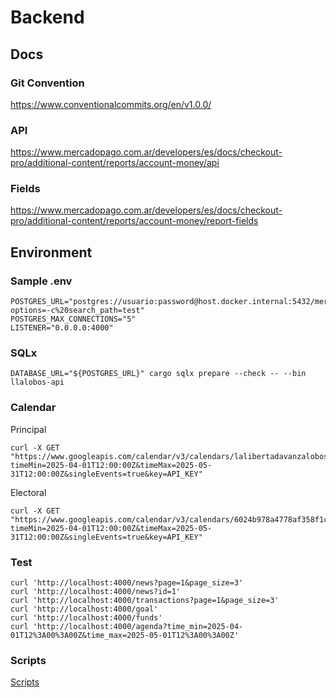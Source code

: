 # Backend

## Docs

### Git Convention

https://www.conventionalcommits.org/en/v1.0.0/

### API
https://www.mercadopago.com.ar/developers/es/docs/checkout-pro/additional-content/reports/account-money/api

### Fields
https://www.mercadopago.com.ar/developers/es/docs/checkout-pro/additional-content/reports/account-money/report-fields

## Environment

### Sample .env

```
POSTGRES_URL="postgres://usuario:password@host.docker.internal:5432/mercadopago?options=-c%20search_path=test"
POSTGRES_MAX_CONNECTIONS="5"
LISTENER="0.0.0.0:4000"
```

### SQLx

```
DATABASE_URL="${POSTGRES_URL}" cargo sqlx prepare --check -- --bin llalobos-api
```

### Calendar
Principal
```
curl -X GET "https://www.googleapis.com/calendar/v3/calendars/lalibertadavanzalobos.ar%40gmail.com/events?timeMin=2025-04-01T12:00:00Z&timeMax=2025-05-31T12:00:00Z&singleEvents=true&key=API_KEY"
```

Electoral
```
curl -X GET "https://www.googleapis.com/calendar/v3/calendars/6024b978a4778af358f1c977c503092b27474dcabcfe55e77397d97cd462c47c%40group.calendar.google.com/events?timeMin=2025-04-01T12:00:00Z&timeMax=2025-05-31T12:00:00Z&singleEvents=true&key=API_KEY"
```

### Test
```
curl 'http://localhost:4000/news?page=1&page_size=3'
curl 'http://localhost:4000/news?id=1'
curl 'http://localhost:4000/transactions?page=1&page_size=3'
curl 'http://localhost:4000/goal'
curl 'http://localhost:4000/funds'
curl 'http://localhost:4000/agenda?time_min=2025-04-01T12%3A00%3A00Z&time_max=2025-05-01T12%3A00%3A00Z'
```

### Scripts

[Scripts](scripts/README.md)


